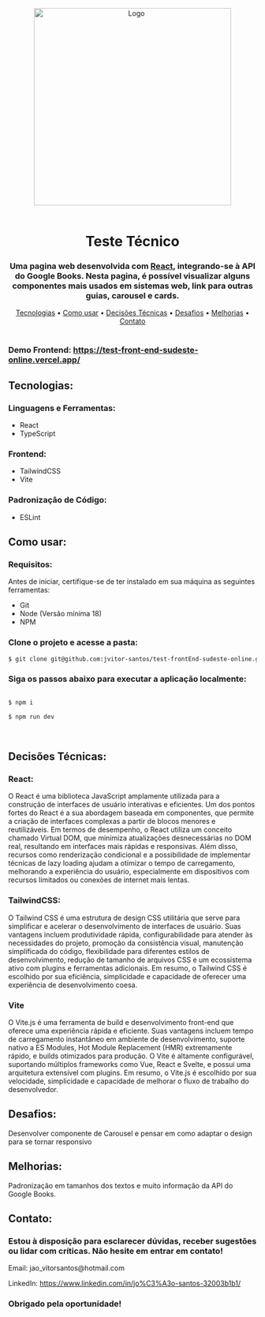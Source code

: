 <div align="center">
  <img src="https://sudesteonline.com.br/wp-content/uploads/2021/04/LOGO-SUDESTE-BRANCO-2-1024x158.webp" alt="Logo" width="400px"/>
</div>

<br/>

<div align="center">
  <h1>Teste Técnico</h1>
  <h3>Uma pagina web desenvolvida com <a href="https://react.dev/">React</a>, integrando-se à API do Google Books. Nesta pagina, é possível visualizar alguns componentes mais usados em sistemas web, link para outras guias, carousel e cards.</p>
</div>

<div align="center">
  <a href="#tecnologias">Tecnologias</a> •
  <a href="#como-usar">Como usar</a> •
  <a href="#decisões-técnicas">Decisões Técnicas</a> •
  <a href="#desafios">Desafios</a> •
  <a href="#melhorias">Melhorias</a> •
  <a href="#contato">Contato</a>
</div>

<br/>

<div>
  <h3>Demo Frontend: <a href="https://test-front-end-sudeste-online.vercel.app/">https://test-front-end-sudeste-online.vercel.app/</a></h3>
</div>

<div>
  <h2 id="tecnologias">Tecnologias:</h2>
  <h3>Linguagens e Ferramentas:</h3>
  <ul>
    <li>React</li>
    <li>TypeScript</li>
  </ul>

  <h3>Frontend:</h3>
  <ul>
    <li>TailwindCSS</li>
    <li>Vite</li>
  </ul>

  <h3>Padronização de Código:</h3>
  <ul>
    <li>ESLint</li>
  </ul>
</div>

<div>
  <h2 id="como-usar">Como usar:</h2>
  <h3>Requisitos:</h3>
  <p>
    Antes de iniciar, certifique-se de ter instalado em sua máquina as seguintes ferramentas:
  </p>

  <ul>
    <li>Git</li>
    <li>Node (Versão mínima 18)</li>
    <li>NPM</li>
  </ul>

  <h3>Clone o projeto e acesse a pasta:</h3>

  ```bash
  $ git clone git@github.com:jvitor-santos/test-frontEnd-sudeste-online.git && cd Teste Sudeste Online
  ```

  <h3>Siga os passos abaixo para executar a aplicação localmente:</h3>

  ```bash

  $ npm i

  $ npm run dev
  ```
</div>

<br/>

<div>
  <h2 id="decisões-técnicas">Decisões Técnicas:</h2>
  <h3>React:</h3>
  <p>O React é uma biblioteca JavaScript amplamente utilizada para a construção de interfaces de usuário interativas e eficientes. Um dos pontos fortes do React é a sua abordagem baseada em componentes, que permite a criação de interfaces complexas a partir de blocos menores e reutilizáveis. Em termos de desempenho, o React utiliza um conceito chamado Virtual DOM, que minimiza atualizações desnecessárias no DOM real, resultando em interfaces mais rápidas e responsivas. Além disso, recursos como renderização condicional e a possibilidade de implementar técnicas de lazy loading ajudam a otimizar o tempo de carregamento, melhorando a experiência do usuário, especialmente em dispositivos com recursos limitados ou conexões de internet mais lentas.</p>

  <h3>TailwindCSS:</h3>
  <p>O Tailwind CSS é uma estrutura de design CSS utilitária que serve para simplificar e acelerar o desenvolvimento de interfaces de usuário. Suas vantagens incluem produtividade rápida, configurabilidade para atender às necessidades do projeto, promoção da consistência visual, manutenção simplificada do código, flexibilidade para diferentes estilos de desenvolvimento, redução de tamanho de arquivos CSS e um ecossistema ativo com plugins e ferramentas adicionais. Em resumo, o Tailwind CSS é escolhido por sua eficiência, simplicidade e capacidade de oferecer uma experiência de desenvolvimento coesa.</p>

  <h3>Vite</h3>
  <p>O Vite.js é uma ferramenta de build e desenvolvimento front-end que oferece uma experiência rápida e eficiente. Suas vantagens incluem tempo de carregamento instantâneo em ambiente de desenvolvimento, suporte nativo a ES Modules, Hot Module Replacement (HMR) extremamente rápido, e builds otimizados para produção. O Vite é altamente configurável, suportando múltiplos frameworks como Vue, React e Svelte, e possui uma arquitetura extensível com plugins. Em resumo, o Vite.js é escolhido por sua velocidade, simplicidade e capacidade de melhorar o fluxo de trabalho do desenvolvedor.</p>
</div>

<div>
  <h2 id="desafios">Desafios:</h2>
  <p>Desenvolver componente de Carousel e pensar em como adaptar o design para se tornar responsivo</p>
</div>

<div>
  <h2 id="melhorias">Melhorias:</h2>
  <p>Padronização em tamanhos dos textos e muito informação da API do Google Books.</p>
</div>

<div>
  <h2 id="contato">Contato:</h2>
  <h3>Estou à disposição para esclarecer dúvidas, receber sugestões ou lidar com críticas. Não hesite em entrar em contato!</h3>

  <p>Email: jao_vitorsantos@hotmail.com</p>
  <p>LinkedIn: <a href="https://www.linkedin.com/in/jo%C3%A3o-santos-32003b1b1/">https://www.linkedin.com/in/jo%C3%A3o-santos-32003b1b1/</a></p>

  <h3>Obrigado pela oportunidade!</h3>
</div>
